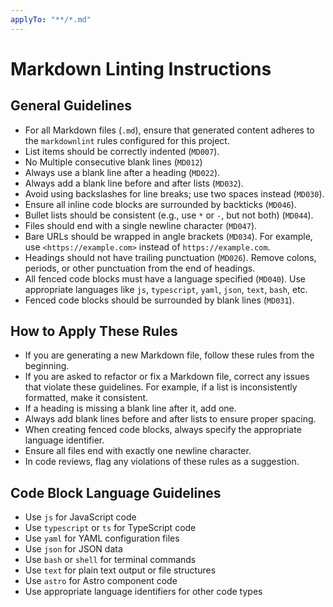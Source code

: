 ```yaml
---
applyTo: "**/*.md"
---
```


# Markdown Linting Instructions

## General Guidelines

- For all Markdown files (`.md`), ensure that generated content adheres to the `markdownlint` rules configured for this project.
- List items should be correctly indented (`MD007`).
- No Multiple consecutive blank lines (`MD012`)
- Always use a blank line after a heading (`MD022`).
- Always add a blank line before and after lists (`MD032`).
- Avoid using backslashes for line breaks; use two spaces instead (`MD030`).
- Ensure all inline code blocks are surrounded by backticks (`MD046`).
- Bullet lists should be consistent (e.g., use `*` or `-`, but not both) (`MD044`).
- Files should end with a single newline character (`MD047`).
- Bare URLs should be wrapped in angle brackets (`MD034`). For example, use `<https://example.com>` instead of `https://example.com`.
- Headings should not have trailing punctuation (`MD026`). Remove colons, periods, or other punctuation from the end of headings.
- All fenced code blocks must have a language specified (`MD040`). Use appropriate languages like `js`, `typescript`, `yaml`, `json`, `text`, `bash`, etc.
- Fenced code blocks should be surrounded by blank lines (`MD031`).

## How to Apply These Rules

- If you are generating a new Markdown file, follow these rules from the beginning.
- If you are asked to refactor or fix a Markdown file, correct any issues that violate these guidelines. For example, if a list is inconsistently formatted, make it consistent.
- If a heading is missing a blank line after it, add one.
- Always add blank lines before and after lists to ensure proper spacing.
- When creating fenced code blocks, always specify the appropriate language identifier.
- Ensure all files end with exactly one newline character.
- In code reviews, flag any violations of these rules as a suggestion.

## Code Block Language Guidelines

- Use `js` for JavaScript code
- Use `typescript` or `ts` for TypeScript code
- Use `yaml` for YAML configuration files
- Use `json` for JSON data
- Use `bash` or `shell` for terminal commands
- Use `text` for plain text output or file structures
- Use `astro` for Astro component code
- Use appropriate language identifiers for other code types

